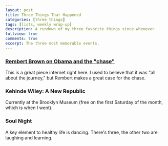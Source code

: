 ```yaml
---
layout: post
title: Three Things That Happened
categories: [three things]
tags: [lists, weekly wrap-up]
description: A rundown of my three favorite things since whenever
fullview: true
comments: true
excerpt: The three most memorable events.
---
```


### [Rembert Brown on Obama and the "chase"](http://grantland.com/features/barack-obama-selma-50th-anniversary/)

This is a great piece internet right here. I used to believe that it was "all about the journey," but Rembert makes a great case for the chase.

### Kehinde Wiley: A New Republic

Currently at the Brooklyn Museum (free on the first Saturday of the month, which is when I went).

### Soul Night

A key element to healthy life is dancing. There's three, the other two are laughing and learning.